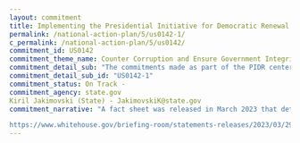 ```yaml
---
layout: commitment
title: Implementing the Presidential Initiative for Democratic Renewal
permalink: /national-action-plan/5/us0142-1/
c_permalink: /national-action-plan/5/us0142/
commitment_id: US0142
commitment_theme_name: Counter Corruption and Ensure Government Integrity and Accountability to the Public
commitment_detail_sub: "The commitments made as part of the PIDR center on five areas of work crucial to the functioning of transparent, accountable governance: (1) supporting free and independent media, (2) fighting corruption, (3) bolstering democratic reforms, (4) ad- vancing technology for democracy, and (5) defending free and fair elections and political processes."
commitment_detail_sub_id: "US0142-1"
commitment_status: On Track -
commitment_agency: state.gov
Kiril Jakimovski (State) - JakimovskiK@state.gov
commitment_narrative: "A fact sheet was released in March 2023 that details updates from the Presidential Initiative for Democratic Renewal (PIDR). The fact sheet can be found here:

https://www.whitehouse.gov/briefing-room/statements-releases/2023/03/29/fact-sheet-the-biden-harris-administrations-abiding-commitment-to-democratic-renewal-at-home-and-abroad/#:~:text=At%20the%20first%20Summit%20for,through%20diplomacy%20and%20foreign%20assistance."
---
```


